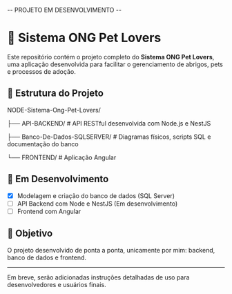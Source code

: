 -- PROJETO EM DESENVOLVIMENTO --

# 🐾 Sistema ONG Pet Lovers

Este repositório contém o projeto completo do **Sistema ONG Pet Lovers**, uma aplicação desenvolvida para facilitar o gerenciamento de abrigos, pets e processos de adoção.

## 📁 Estrutura do Projeto

NODE-Sistema-Ong-Pet-Lovers/

├── API-BACKEND/ # API RESTful desenvolvida com Node.js e NestJS

├── Banco-De-Dados-SQLSERVER/ # Diagramas físicos, scripts SQL e documentação do banco

└── FRONTEND/ # Aplicação Angular 


## 🚧 Em Desenvolvimento

- [x] Modelagem e criação do banco de dados (SQL Server)
- [ ] API Backend com Node e NestJS (Em desenvolvimento)
- [ ] Frontend com Angular

## 📌 Objetivo

O projeto desenvolvido de ponta a ponta, unicamente por mim: backend, banco de dados e frontend.

---

Em breve, serão adicionadas instruções detalhadas de uso para desenvolvedores e usuários finais.
